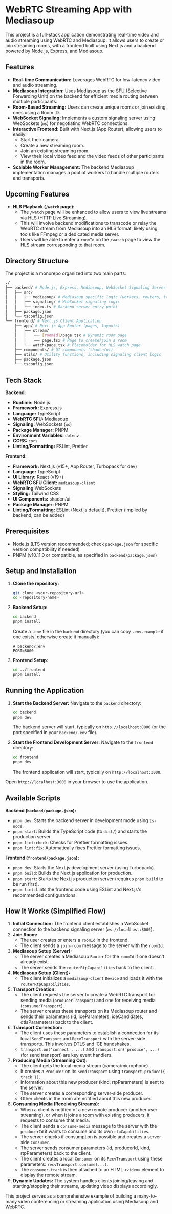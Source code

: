 # WebRTC Streaming App with Mediasoup

This project is a full-stack application demonstrating real-time video and audio streaming using WebRTC and Mediasoup. It allows users to create or join streaming rooms, with a frontend built using Next.js and a backend powered by Node.js, Express, and Mediasoup.

## Features

*   **Real-time Communication:** Leverages WebRTC for low-latency video and audio streaming.
*   **Mediasoup Integration:** Uses Mediasoup as the SFU (Selective Forwarding Unit) on the backend for efficient media routing between multiple participants.
*   **Room-Based Streaming:** Users can create unique rooms or join existing ones using a Room ID.
*   **WebSocket Signaling:** Implements a custom signaling server using WebSockets (`ws`) for negotiating WebRTC connections.
*   **Interactive Frontend:** Built with Next.js (App Router), allowing users to easily:
    *   Start their camera.
    *   Create a new streaming room.
    *   Join an existing streaming room.
    *   View their local video feed and the video feeds of other participants in the room.
*   **Scalable Worker Management:** The backend Mediasoup implementation manages a pool of workers to handle multiple routers and transports.

## Upcoming Features

*   **HLS Playback (`/watch` page):**
    *   The `/watch` page will be enhanced to allow users to view live streams via HLS (HTTP Live Streaming).
    *   This will involve backend modifications to transcode or relay the WebRTC stream from Mediasoup into an HLS format, likely using tools like FFmpeg or a dedicated media server.
    *   Users will be able to enter a `roomId` on the `/watch` page to view the HLS stream corresponding to that room.

## Directory Structure

The project is a monorepo organized into two main parts:

```bash
./
├── backend/ # Node.js, Express, Mediasoup, WebSocket Signaling Server
│   ├── src/
│   │   ├── mediasoup/ # Mediasoup specific logic (workers, routers, transports)
│   │   ├── signaling/ # WebSocket signaling logic
│   │   └── index.ts # Backend server entry point
│   ├── package.json
│   └── tsconfig.json
└── frontend/ # Next.js Client Application
    ├── app/ # Next.js App Router (pages, layouts)
    │   ├── stream/
    │   │   ├── [roomId]/page.tsx # Dynamic room page
    │   │   └── page.tsx # Page to create/join a room
    │   └── watch/page.tsx # Placeholder for HLS watch page
    ├── components/ # UI components (shadcn/ui)
    ├── utils/ # Utility functions, including signaling client logic
    ├── package.json
    └── tsconfig.json
```

## Tech Stack

**Backend:**

*   **Runtime:** Node.js
*   **Framework:** Express.js
*   **Language:** TypeScript
*   **WebRTC SFU:** Mediasoup
*   **Signaling:** WebSockets (`ws`)
*   **Package Manager:** PNPM
*   **Environment Variables:** `dotenv`
*   **CORS:** `cors`
*   **Linting/Formatting:** ESLint, Prettier

**Frontend:**

*   **Framework:** Next.js (v15+, App Router, Turbopack for dev)
*   **Language:** TypeScript
*   **UI Library:** React (v19+)
*   **WebRTC SFU Client:** `mediasoup-client`
*   **Signaling** WebSockets
*   **Styling:** Tailwind CSS
*   **UI Components:** shadcn/ui
*   **Package Manager:** PNPM
*   **Linting/Formatting:** ESLint (Next.js default), Prettier (implied by backend, can be added)

## Prerequisites

*   Node.js (LTS version recommended; check `package.json` for specific version compatibility if needed)
*   PNPM (v10.11.0 or compatible, as specified in `backend/package.json`)

## Setup and Installation

1.  **Clone the repository:**
    ```bash
    git clone <your-repository-url>
    cd <repository-name>
    ```

2.  **Backend Setup:**
    ```bash
    cd backend
    pnpm install
    ```
    Create a `.env` file in the `backend` directory (you can copy `.env.example` if one exists, otherwise create it manually):
    ```env
    # backend/.env
    PORT=8000
    ```

3.  **Frontend Setup:**
    ```bash
    cd ../frontend
    pnpm install
    ```

## Running the Application

1.  **Start the Backend Server:**
    Navigate to the `backend` directory:
    ```bash
    cd backend
    pnpm dev
    ```
    The backend server will start, typically on `http://localhost:8000` (or the port specified in your `backend/.env` file).

2.  **Start the Frontend Development Server:**
    Navigate to the `frontend` directory:
    ```bash
    cd frontend
    pnpm dev
    ```
    The frontend application will start, typically on `http://localhost:3000`.

Open `http://localhost:3000` in your browser to use the application.

## Available Scripts

**Backend (`backend/package.json`):**

*   `pnpm dev`: Starts the backend server in development mode using `ts-node`.
*   `pnpm start`: Builds the TypeScript code (to `dist/`) and starts the production server.
*   `pnpm lint:check`: Checks for Prettier formatting issues.
*   `pnpm lint:fix`: Automatically fixes Prettier formatting issues.

**Frontend (`frontend/package.json`):**

*   `pnpm dev`: Starts the Next.js development server (using Turbopack).
*   `pnpm build`: Builds the Next.js application for production.
*   `pnpm start`: Starts the Next.js production server (requires `pnpm build` to be run first).
*   `pnpm lint`: Lints the frontend code using ESLint and Next.js's recommended configurations.

## How It Works (Simplified Flow)

1.  **Initial Connection:** The frontend client establishes a WebSocket connection to the backend signaling server (`ws://localhost:8000`).
2.  **Join Room:**
    *   The user creates or enters a `roomId` in the frontend.
    *   The client sends a `join-room` message to the server with the `roomId`.
3.  **Mediasoup Setup (Server):**
    *   The server creates a Mediasoup `Router` for the `roomId` if one doesn't already exist.
    *   The server sends the `routerRtpCapabilities` back to the client.
4.  **Mediasoup Setup (Client):**
    *   The client initializes a `mediasoup-client` `Device` and loads it with the `routerRtpCapabilities`.
5.  **Transport Creation:**
    *   The client requests the server to create a WebRTC transport for sending media (`producerTransport`) and one for receiving media (`consumerTransport`).
    *   The server creates these transports on its Mediasoup router and sends their parameters (id, iceParameters, iceCandidates, dtlsParameters) back to the client.
6.  **Transport Connection:**
    *   The client uses these parameters to establish a connection for its local `SendTransport` and `RecvTransport` with the server-side transports. This involves DTLS and ICE handshakes.
    *   `transport.on('connect', ...)` and `transport.on('produce', ...)` (for send transport) are key event handlers.
7.  **Producing Media (Streaming Out):**
    *   The client gets the local media stream (camera/microphone).
    *   It creates a `Producer` on its `SendTransport` using `transport.produce({ track })`.
    *   Information about this new producer (kind, rtpParameters) is sent to the server.
    *   The server creates a corresponding server-side producer.
    *   Other clients in the room are notified about this new producer.
8.  **Consuming Media (Receiving Streams):**
    *   When a client is notified of a new remote producer (another user streaming), or when it joins a room with existing producers, it requests to consume that media.
    *   The client sends a `consume-media` message to the server with the `producerId` it wants to consume and its own `rtpCapabilities`.
    *   The server checks if consumption is possible and creates a server-side `Consumer`.
    *   The server sends consumer parameters (id, producerId, kind, rtpParameters) back to the client.
    *   The client creates a local `Consumer` on its `RecvTransport` using these parameters: `recvTransport.consume(...)`.
    *   The `consumer.track` is then attached to an HTML `<video>` element to display the remote stream.
9.  **Dynamic Updates:** The system handles clients joining/leaving and starting/stopping their streams, updating video displays accordingly.

This project serves as a comprehensive example of building a many-to-many video conferencing or streaming application using Mediasoup and WebRTC.
